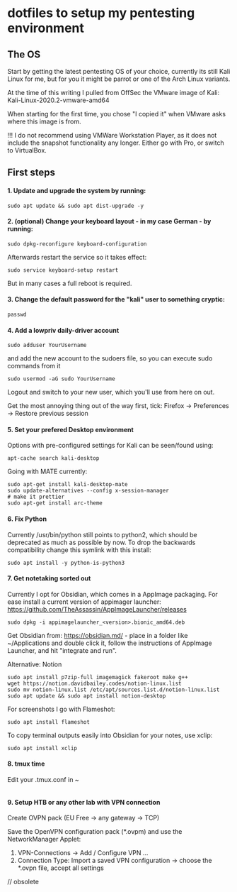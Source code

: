 # dotfiles to setup my pentesting environment

## The OS

Start by getting the latest pentesting OS of your choice, currently its still Kali Linux for me, but for you it might be parrot or one of the Arch Linux variants.

At the time of this writing I pulled from OffSec the VMware image of Kali: Kali-Linux-2020.2-vmware-amd64

When starting for the first time, you chose "I copied it" when VMware asks where this image is from. 

!!! I do not recommend using VMWare Workstation Player, as it does not include the snapshot functionality any longer. Either go with Pro, or switch to VirtualBox.

## First steps

#### 1. Update and upgrade the system by running:
```shell
sudo apt update && sudo apt dist-upgrade -y
```

#### 2. (optional) Change your keyboard layout - in my case German - by running:
```shell
sudo dpkg-reconfigure keyboard-configuration
```

Afterwards restart the service so it takes effect:
```shell
sudo service keyboard-setup restart
```

But in many cases a full reboot is required.

#### 3. Change the default password for the "kali" user to something cryptic:
```shell
passwd
```

#### 4. Add a lowpriv daily-driver account
```shell
sudo adduser YourUsername
```

and add the new account to the sudoers file, so you can execute sudo commands from it
```shell
sudo usermod -aG sudo YourUsername
``` 
Logout and switch to your new user, which you'll use from here on out.

Get the most annoying thing out of the way first, tick: Firefox -> Preferences -> Restore previous session

#### 5. Set your prefered Desktop environment

Options with pre-configured settings for Kali can be seen/found using:
```shell
apt-cache search kali-desktop
```
Going with MATE currently:
```shell
sudo apt-get install kali-desktop-mate
sudo update-alternatives --config x-session-manager
# make it prettier
sudo apt-get install arc-theme
```

#### 6. Fix Python

Currently /usr/bin/python still points to python2, which should be deprecated as much as possible by now. To drop the backwards compatibility change this symlink with this install:
```shell
sudo apt install -y python-is-python3
``` 

#### 7. Get notetaking sorted out

Currently I opt for Obsidian, which comes in a AppImage packaging. For ease install a current version of appimager launcher: https://github.com/TheAssassin/AppImageLauncher/releases

```shell
sudo dpkg -i appimagelauncher_<version>.bionic_amd64.deb
```

Get Obsidian from: https://obsidian.md/ - place in a folder like ~/Applications and double click it, follow the instructions of AppImage Launcher, and hit "integrate and run".

Alternative: Notion

```shell
sudo apt install p7zip-full imagemagick fakeroot make g++
wget https://notion.davidbailey.codes/notion-linux.list
sudo mv notion-linux.list /etc/apt/sources.list.d/notion-linux.list
sudo apt update && sudo apt install notion-desktop
```

For screenshots I go with Flameshot:
```shell
sudo apt install flameshot
```

To copy terminal outputs easily into Obsidian for your notes, use xclip:
```shell
sudo apt install xclip
```

#### 8. tmux time
Edit your .tmux.conf in ~
```bash

```

#### 9. Setup HTB or any other lab with VPN connection

Create OVPN pack (EU Free -> any gateway -> TCP)

Save the OpenVPN configuration pack (\*.ovpm) and use the NetworkManager Applet:
1. VPN-Connections -> Add / Configure VPN ...
2. Connection Type: Import a saved VPN configuration -> choose the \*.ovpn file, accept all settings

// obsolete
